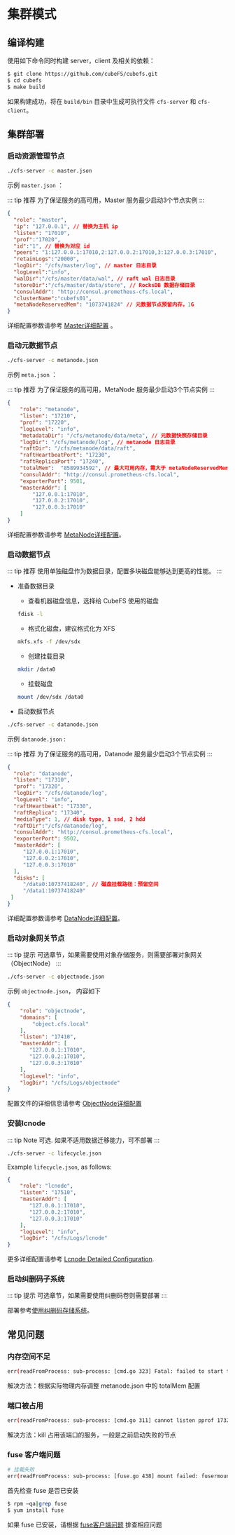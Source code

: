 # 集群模式

## 编译构建

使用如下命令同时构建 server，client 及相关的依赖：

``` bash
$ git clone https://github.com/cubeFS/cubefs.git
$ cd cubefs
$ make build
```

如果构建成功，将在 `build/bin` 目录中生成可执行文件 `cfs-server` 和 `cfs-client`。

## 集群部署

### 启动资源管理节点

``` bash
./cfs-server -c master.json
```

示例 `master.json` ：

::: tip 推荐
为了保证服务的高可用，Master 服务最少启动3个节点实例
:::

``` json
{
  "role": "master",
  "ip": "127.0.0.1", // 替换为主机 ip
  "listen": "17010",
  "prof":"17020",
  "id":"1", // 替换为对应 id
  "peers": "1:127.0.0.1:17010,2:127.0.0.2:17010,3:127.0.0.3:17010",
  "retainLogs":"20000",
  "logDir": "/cfs/master/log", // master 日志目录
  "logLevel":"info",
  "walDir":"/cfs/master/data/wal", // raft wal 日志目录
  "storeDir":"/cfs/master/data/store", // RocksDB 数据存储目录
  "consulAddr": "http://consul.prometheus-cfs.local",
  "clusterName":"cubefs01",
  "metaNodeReservedMem": "1073741824" // 元数据节点预留内存，1G
}
```

详细配置参数请参考 [Master详细配置](../ops/configs/master.md) 。

### 启动元数据节点

``` bash
./cfs-server -c metanode.json
```

示例 `meta.json` ：

::: tip 推荐
为了保证服务的高可用，MetaNode 服务最少启动3个节点实例
:::

``` json
{
    "role": "metanode",
    "listen": "17210",
    "prof": "17220",
    "logLevel": "info",
    "metadataDir": "/cfs/metanode/data/meta", // 元数据快照存储目录
    "logDir": "/cfs/metanode/log", // metanode 日志目录
    "raftDir": "/cfs/metanode/data/raft",
    "raftHeartbeatPort": "17230",
    "raftReplicaPort": "17240",
    "totalMem":  "8589934592", // 最大可用内存，需大于 metaNodeReservedMem 
    "consulAddr": "http://consul.prometheus-cfs.local",
    "exporterPort": 9501,
    "masterAddr": [
        "127.0.0.1:17010",
        "127.0.0.2:17010",
        "127.0.0.3:17010"
    ]
}
```

详细配置参数请参考 [MetaNode详细配置](../ops/configs/metanode.md)。

### 启动数据节点

::: tip 推荐
使用单独磁盘作为数据目录，配置多块磁盘能够达到更高的性能。
:::

- 准备数据目录
  - 查看机器磁盘信息，选择给 CubeFS 使用的磁盘
   ``` bash
   fdisk -l
   ```
  - 格式化磁盘，建议格式化为 XFS
   ``` bash
   mkfs.xfs -f /dev/sdx
   ```
  - 创建挂载目录
   ``` bash
   mkdir /data0
   ```
  - 挂载磁盘
   ``` bash
   mount /dev/sdx /data0
   ```

- 启动数据节点

 ``` bash
./cfs-server -c datanode.json
```

示例 `datanode.json` :

::: tip 推荐
为了保证服务的高可用，Datanode 服务最少启动3个节点实例
:::

``` json
{
  "role": "datanode",
  "listen": "17310",
  "prof": "17320",
  "logDir": "/cfs/datanode/log",
  "logLevel": "info",
  "raftHeartbeat": "17330",
  "raftReplica": "17340",
  "mediaType": 1, // disk type, 1 ssd, 2 hdd
  "raftDir":"/cfs/datanode/log",
  "consulAddr": "http://consul.prometheus-cfs.local",
  "exporterPort": 9502,
  "masterAddr": [
     "127.0.0.1:17010",
     "127.0.0.2:17010",
     "127.0.0.3:17010"
  ],
  "disks": [
     "/data0:10737418240", // 磁盘挂载路径：预留空间
     "/data1:10737418240"
 ]
}
```

详细配置参数请参考 [DataNode详细配置](../ops/configs/datanode.md)。

### 启动对象网关节点

::: tip 提示
可选章节，如果需要使用对象存储服务，则需要部署对象网关（ObjectNode）
:::

``` bash
./cfs-server -c objectnode.json
```

示例 `objectnode.json`， 内容如下

``` json
{
    "role": "objectnode",
    "domains": [
        "object.cfs.local"
    ],
    "listen": "17410",
    "masterAddr": [
       "127.0.0.1:17010",
       "127.0.0.2:17010",
       "127.0.0.3:17010"
    ],
    "logLevel": "info",
    "logDir": "/cfs/Logs/objectnode"
}
```

配置文件的详细信息请参考 [ObjectNode详细配置](../ops/configs/objectnode.md)

### 安装lcnode

::: tip Note
可选. 如果不适用数据迁移能力，可不部署
:::

``` bash
./cfs-server -c lifecycle.json
```

Example `lifecycle.json`, as follows:

``` json
{
    "role": "lcnode",
    "listen": "17510",
    "masterAddr": [
       "127.0.0.1:17010",
       "127.0.0.2:17010",
       "127.0.0.3:17010"
    ],
    "logLevel": "info",
    "logDir": "/cfs/Logs/lcnode"
}
```

更多详细配置请参考 [Lcnode Detailed Configuration](../ops/configs/lcnode.md).

### 启动纠删码子系统

::: tip 提示
可选章节，如果需要使用纠删码卷则需要部署
:::

部署参考[使用纠删码存储系统](../user-guide/blobstore.md)。

## 常见问题

### 内存空间不足

``` bash
err(readFromProcess: sub-process: [cmd.go 323] Fatal: failed to start the CubeFS metanode daemon err bad totalMem config,Recommended to be configured as 80 percent of physical machine memory
```

解决方法：根据实际物理内存调整 metanode.json 中的 totalMem 配置

### 端口被占用

``` bash
err(readFromProcess: sub-process: [cmd.go 311] cannot listen pprof 17320 err listen tcp :17320: bind: address already in use
```

解决方法：kill 占用该端口的服务，一般是之前启动失败的节点

### fuse 客户端问题

``` bash
# 挂载失败
err(readFromProcess: sub-process: [fuse.go 438] mount failed: fusermount: exec: "fusermount": executable file not found in $PATH)
```

首先检查 fuse 是否已安装

``` bash
$ rpm –qa|grep fuse
$ yum install fuse
```

如果 fuse 已安装，请根据 [fuse客户端问题](../faq/fuse.md) 排查相应问题
